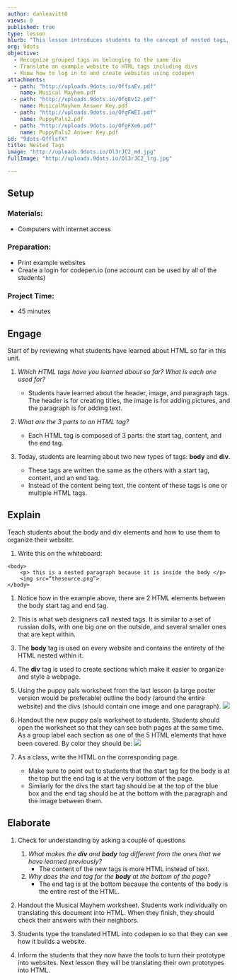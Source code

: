 ```yaml
---
author: danleavitt0
views: 0
published: true
type: lesson
blurb: "This lesson introduces students to the concept of nested tags, by learning the div and body #HTML tags. They practice the concept by adding to the document from the [Building a Website](http://www.9dots.io/9dots/OevYoBW) lesson. Students demonstrate learning by producing an HTML document on codepen.io."
org: 9dots
objective: 
  - Recognize grouped tags as belonging to the same div
  - Translate an example website to HTML tags including divs
  - Know how to log in to and create websites using codepen
attachments: 
  - path: "http://uploads.9dots.io/OffsaEv.pdf"
    name: Musical Mayhem.pdf
  - path: "http://uploads.9dots.io/OfgEv12.pdf"
    name: MusicalMayhem Answer Key.pdf
  - path: "http://uploads.9dots.io/OfgFWEI.pdf"
    name: PuppyPals2.pdf
  - path: "http://uploads.9dots.io/OfgFXe6.pdf"
    name: PuppyPals2 Answer Key.pdf
id: "9dots-OfflsfX"
title: Nested Tags
image: "http://uploads.9dots.io/Ol3rJC2_md.jpg"
fullImage: "http://uploads.9dots.io/Ol3rJC2_lrg.jpg"

---
```


## Setup

### Materials:

- Computers with internet access

### Preparation:

- Print example websites
- Create a login for codepen.io (one account can be used by all of the students)

### Project Time:

- 45 minutes

## Engage
Start of by reviewing what students have learned about HTML so far in this unit.

1. _Which HTML tags have you learned about so far? What is each one used for?_
	- Students have learned about the header, image, and paragraph tags. The header is for creating titles, the image is for adding pictures, and the paragraph is for adding text.

2. _What are the 3 parts to an HTML tag?_
	- Each HTML tag is composed of 3 parts: the start tag, content, and the end tag. 

3. Today, students are learning about two new types of tags: **body** and **div**.  
	- These tags are written the same as the others with a start tag, content, and an end tag.  
    - Instead of the content being text, the content of these tags is one or multiple HTML tags.

## Explain
Teach students about the body and div elements and how to use them to organize their website.

1. Write this on the whiteboard:
```
<body>
	<p> this is a nested paragraph because it is inside the body </p>
	<img src=“thesource.png”>
</body>
```

1. Notice how in the example above, there are 2 HTML elements between the body start tag and end tag.

2. This is what web designers call nested tags. It is similar to a set of russian dolls, with one big one on the outside, and several smaller ones that are kept within.  

3. The **body** tag is used on every website and contains the entirety of the HTML nested within it. 

4. The **div** tag is used to create sections which make it easier to organize and style a webpage. 

5. Using the puppy pals worksheet from the last lesson (a large poster version would be preferable) outline the body (around the entire website) and the divs (should contain one image and one paragraph). 
![](http://uploads.9dots.io/Offq4HV_md.jpg) 

6. Handout the new puppy pals worksheet to students. Students should open the worksheet so that they can see both pages at the same time. As a group label each section as one of the 5 HTML elements that have been covered. By color they should be:
![](http://uploads.9dots.io/Owlb01h_md.jpg) 

7. As a class, write the HTML on the corresponding page. 
	- Make sure to point out to students that the start tag for the body is at the top but the end tag is at the very bottom of the page. 
    - Similarly for the divs the start tag should be at the top of the blue box and the end tag should be at the bottom with the paragraph and the image between them.

## Elaborate 

1. Check for understanding by asking a couple of questions
	1. _What makes the **div** and **body** tag different from the ones that we have learned previously?_
		- The content of the new tags is more HTML instead of text.
	2. _Why does the end tag for the **body** at the bottom of the page?_
    	- The end tag is at the bottom because the contents of the body is the entire rest of the HTML.

2. Handout the Musical Mayhem worksheet. Students work individually on translating this document into HTML. When they finish, they should check their answers with their neighbors. 

3. Students type the translated HTML into codepen.io so that they can see how it builds a website.

4. Inform the students that they now have the tools to turn their prototype into websites. Next lesson they will be translating their own prototypes into HTML.
